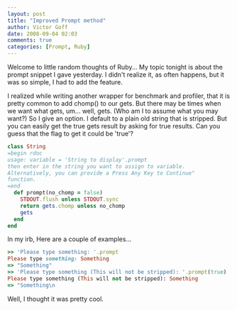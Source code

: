 ```yaml
---
layout: post
title: "Improved Prompt method"
author: Victor Goff
date: 2008-09-04 02:03
comments: true
categories: [Prompt, Ruby]
---
```


Welcome to little random thoughts of Ruby... My topic tonight is about the prompt snippet I gave yesterday.  I didn't realize it, as often happens, but it was so simple, I had to add the feature.

I realized while writing another wrapper for benchmark and profiler, that it is pretty common to add chomp() to our gets.  But there may be times when we want what gets, um... well, gets.<!-- more -->  (Who am I to assume what you may want?)  So I give an option.  I default to a plain old string that is stripped.  But you can easily get the true gets result by asking for true results.  Can you guess that the flag to get it could be 'true'?

``` ruby improved_prompt.rb
class String
=begin rdoc
usage: variable = 'String to display'.prompt
then enter in the string you want to assign to variable.
Alternatively, you can provide a Press Any Key to Continue"
function.
=end
  def prompt(no_chomp = false)
    STDOUT.flush unless STDOUT.sync
    return gets.chomp unless no_chomp
    gets
  end
end
```

In my irb, Here are a couple of examples...
``` ruby IRB Session
>> 'Please type something: '.prompt
Please type something: Something
=> "Something"
>> 'Please type something (This will not be stripped): '.prompt(true)
Please type something (This will not be stripped): Something
=> "Something\n
```

Well, I thought it was pretty cool.
